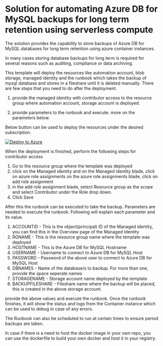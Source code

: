 # Solution for automating Azure DB for MySQL backups for long term retention using serverless compute

The solution provides the capability to store backups of Azure DB for MySQL databases for long term retention using azure container instances.

In many cases storing database backups for long term is required for several reasons such as auditing, compliance or data archiving.

This template will deploy the resources like automation account, blob storage, managed identity and the runbook which takes the backup of mysql database and stores in a fileshare until it is deleted manually. There are few steps that you need to do after the deployment.

1. provide the managed identity with contributor access to the resource group where automation account, storage account is deployed.

2. provide parameters to the runbook and execute. more on the parameters below.

Below button can be used to deploy the resources under the desired subscription.

[![Deploy to Azure](https://aka.ms/deploytoazurebutton)](https://portal.azure.com/#create/Microsoft.Template/uri/https%3A%2F%2Fraw.githubusercontent.com%2FNaginder%2Fmysqlltr%2Fmain%2Ftemplate%2Ftemplate.json)

When the deployment is finished, perform the following steps for contributor access
1. Go to the resource group where the template was deployed
2. click on the Managed identity and on the Managed identity blade, click on azure role assignments
on the azure role assignments blade, click on add role assignment
3. in the add role assignment blade, select Resource group as the scope and select Contributor under the Role drop down.
4. Click Save
 
After this the runbook can be executed to take the backup. Parameters are needed to execute the runbook. Following will explain each parameter and its value.

1. ACCOUNTID - This is the object(principal) ID of the Managed identity, you can find this in the Overview page of the Managed Identity
2. RGNAME - This is the resource group name where the template was deployed
3. HOSTNAME - This is the Azure DB for MySQL Hostname
4. USERNAME - Username to connect to Azure DB for MySQL Host
5. PASSWORD - Password of the above user to connect to Azure DB for MySQL Host
6. DBNAMES - Name of the database/s to backup. For more than one, provide the space seperate names
7. STORAGENAME - Storage account name deployed by the template
8. BACKUPFILESHARE - Fileshare name where the backup will be placed, this is created in the above storage account.

provide the above values and execute the runbook. Once the runbook finishes, it will show the status and logs from the Container instance which can be used to debug in case of any errors.

The Runbook can also be scheduled to run at certain times to ensure period backups are taken.

In case if there is a need to host the docker image in your own repo, you can use the dockerfile to build your own docker and host it in your registry.